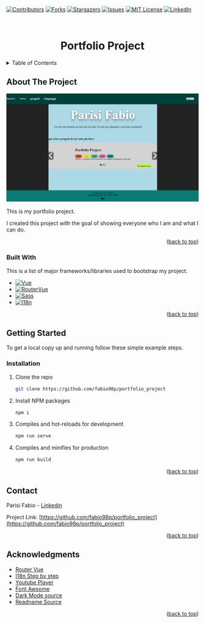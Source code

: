 <a name="readme-top"></a>
<!--
*** Thanks for checking out the Best-README-Template. If you have a suggestion
*** that would make this better, please fork the repo and create a pull request
*** or simply open an issue with the tag "enhancement".
*** Don't forget to give the project a star!
*** Thanks again! Now go create something AMAZING! :D
-->



<!-- PROJECT SHIELDS -->
<!--
*** I'm using markdown "reference style" links for readability.
*** Reference links are enclosed in brackets [ ] instead of parentheses ( ).
*** See the bottom of this document for the declaration of the reference variables
*** for contributors-url, forks-url, etc. This is an optional, concise syntax you may use.
*** https://www.markdownguide.org/basic-syntax/#reference-style-links
-->

[![Contributors][contributors-shield]][contributors-url]
[![Forks][forks-shield]][forks-url]
[![Stargazers][stars-shield]][stars-url]
[![Issues][issues-shield]][issues-url]
[![MIT License][license-shield]][license-url]
[![LinkedIn][linkedin-shield]][linkedin-url]


<!-- PROJECT LOGO -->
<br />
<div align="center">
    <h1>Portfolio Project</h1>
</div>



<!-- TABLE OF CONTENTS -->
<details>
  <summary>Table of Contents</summary>
  <ol>
    <li>
      <a href="#about-the-project">About The Project</a>
      <ul>
        <li><a href="#built-with">Built With</a></li>
      </ul>
    </li>
    <li>
      <a href="#getting-started">Getting Started</a>
      <ul>
        <li><a href="#installation">Installation</a></li>
      </ul>
    </li>
    <li><a href="#contact">Contact</a></li>
    <li><a href="#acknowledgments">Acknowledgments</a></li>
  </ol>
</details>



<!-- ABOUT THE PROJECT -->
## About The Project

[![Product Name Screen Shot][product-screenshot]](https://github.com/fabio98p/portfolio_project)

This is my portfolio project.

I created this project with the goal of showing everyone who I am and what I can do.


<p align="right">(<a href="#readme-top">back to top</a>)</p>



### Built With

This is a list of major frameworks/libraries used to bootstrap my project.

* [![Vue][Vue.js]][Vue-url]
* [![RouterVue][RouterVue.js]][RouterVue-url]
* [![Sass][Sass]][Sass-url]
* [![I18n][I18n]][I18n-url]
<!-- * [![Next][Next.js]][Next-url]
* [![React][React.js]][React-url]
* [![Angular][Angular.io]][Angular-url]
* [![Svelte][Svelte.dev]][Svelte-url]
* [![Laravel][Laravel.com]][Laravel-url]
* [![Bootstrap][Bootstrap.com]][Bootstrap-url]
* [![JQuery][JQuery.com]][JQuery-url] -->

<p align="right">(<a href="#readme-top">back to top</a>)</p>



<!-- GETTING STARTED -->
## Getting Started

To get a local copy up and running follow these simple example steps.

### Installation

1. Clone the repo
   ```sh
   git clone https://github.com/fabio98p/portfolio_project
   ```
2. Install NPM packages
   ```sh
   npm i
   ```
3. Compiles and hot-reloads for development
   ```sh
   npm run serve
   ```
4. Compiles and minifies for production
   ```sh
   npm run build
   ```

<p align="right">(<a href="#readme-top">back to top</a>)</p>

<!-- CONTACT -->
## Contact
<!-- inserire email e altre cose -->
Parisi Fabio - [Linkedin](https://www.linkedin.com/in/fabio-parisi-ab0297171/) 

Project Link: [https://github.com/fabio98p/portfolio_project](https://github.com/fabio98p/portfolio_project)

<p align="right">(<a href="#readme-top">back to top</a>)</p>



<!-- ACKNOWLEDGMENTS -->
## Acknowledgments

* [Router Vue](https://vueschool.io/lessons/vue-router-course-and-resource-overview)
* [I18n Step by step](https://phrase.com/blog/posts/ultimate-guide-to-vue-localization-with-vue-i18n/)
* [Youtube Player](https://www.npmjs.com/package/youtube-vue3)
* [Font Awsome](https://fontawesome.com/)
* [Dark Mode source](https://codesandbox.io/s/elegant-noether-2ed4u2?file=/src/App.vue:461-1381)
* [Readname Source](https://github.com/othneildrew/Best-README-Template)

<p align="right">(<a href="#readme-top">back to top</a>)</p>



<!-- MARKDOWN LINKS & IMAGES -->
<!-- https://www.markdownguide.org/basic-syntax/#reference-style-links -->
[contributors-shield]: https://img.shields.io/github/contributors/fabio98p/portfolio_project.svg?style=for-the-badge
[contributors-url]: https://github.com/fabio98p/portfolio_project/graphs/contributors
[forks-shield]: https://img.shields.io/github/forks/fabio98p/portfolio_project.svg?style=for-the-badge
[forks-url]: https://github.com/fabio98p/portfolio_project/network/members
[stars-shield]: https://img.shields.io/github/stars/fabio98p/portfolio_project.svg?style=for-the-badge
[stars-url]: https://github.com/fabio98p/portfolio_project/stargazers
[issues-shield]: https://img.shields.io/github/issues/fabio98p/portfolio_project.svg?style=for-the-badge
[issues-url]: https://github.com/fabio98p/portfolio_project/issues
[license-shield]: https://img.shields.io/github/license/fabio98p/portfolio_project.svg?style=for-the-badge
[license-url]: https://github.com/fabio98p/portfolio_project/blob/master/LICENSE.txt
[linkedin-shield]: https://img.shields.io/badge/-LinkedIn-black.svg?style=for-the-badge&logo=linkedin&colorB=555
[linkedin-url]: https://www.linkedin.com/in/fabio-parisi-ab0297171/
[product-screenshot]: src/assets/portfolio/portfolio.png

[Vue.js]: https://img.shields.io/badge/Vue3-35495E?style=for-the-badge&logo=vuedotjs&logoColor=4FC08D
[Vue-url]: https://vuejs.org/
[RouterVue.js]: https://img.shields.io/badge/RouterVue-35495E?style=for-the-badge&logo=vuedotjs&logoColor=4FC08D
[RouterVue-url]: https://router.vuejs.org/
[Sass]: https://img.shields.io/badge/Sass-bf4080?style=for-the-badge&logo=sass&logoColor=ffffff
[Sass-url]: https://sass-lang.com/
[I18n]: https://img.shields.io/badge/I18next-ffffff?style=for-the-badge&logo=i18next&logoColor=26a69a
[I18n-url]: https://www.i18next.com/



<!-- [Next.js]: https://img.shields.io/badge/next.js-000000?style=for-the-badge&logo=nextdotjs&logoColor=white
[Next-url]: https://nextjs.org/
[React.js]: https://img.shields.io/badge/React-20232A?style=for-the-badge&logo=react&logoColor=61DAFB
[React-url]: https://reactjs.org/
[Angular.io]: https://img.shields.io/badge/Angular-DD0031?style=for-the-badge&logo=angular&logoColor=white
[Angular-url]: https://angular.io/
[Svelte.dev]: https://img.shields.io/badge/Svelte-4A4A55?style=for-the-badge&logo=svelte&logoColor=FF3E00
[Svelte-url]: https://svelte.dev/
[Laravel.com]: https://img.shields.io/badge/Laravel-FF2D20?style=for-the-badge&logo=laravel&logoColor=white
[Laravel-url]: https://laravel.com
[Bootstrap.com]: https://img.shields.io/badge/Bootstrap-563D7C?style=for-the-badge&logo=bootstrap&logoColor=white
[Bootstrap-url]: https://getbootstrap.com
[JQuery.com]: https://img.shields.io/badge/jQuery-0769AD?style=for-the-badge&logo=jquery&logoColor=white
[JQuery-url]: https://jquery.com  -->
